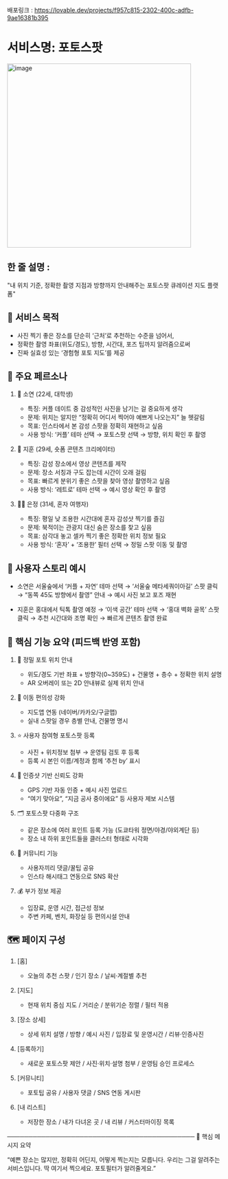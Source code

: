 배포링크 : https://lovable.dev/projects/f957c815-2302-400c-adfb-9ae16381b395

# 서비스명: 포토스팟

<img width="428" alt="image" src="https://github.com/user-attachments/assets/8f3179e4-1c18-4aaa-9ef0-133ec03273ca" />


## 한 줄 설명 :

"내 위치 기준, 정확한 촬영 지점과 방향까지 안내해주는 포토스팟 큐레이션 지도 플랫폼"

## 🎯 서비스 목적

* 사진 찍기 좋은 장소를 단순히 ‘근처’로 추천하는 수준을 넘어서,
* 정확한 촬영 좌표(위도/경도), 방향, 시간대, 포즈 팁까지 알려줌으로써
* 진짜 실효성 있는 ‘경험형 포토 지도’를 제공

## 👤 주요 페르소나

1. 👩 소연 (22세, 대학생)

   * 특징: 커플 데이트 중 감성적인 사진을 남기는 걸 중요하게 생각
   * 문제: 위치는 알지만 “정확히 어디서 찍어야 예쁘게 나오는지” 늘 헷갈림
   * 목표: 인스타에서 본 감성 스팟을 정확히 재현하고 싶음
   * 사용 방식: ‘커플’ 테마 선택 → 포토스팟 선택 → 방향, 위치 확인 후 촬영

2. 👨 지훈 (29세, 숏폼 콘텐츠 크리에이터)

   * 특징: 감성 장소에서 영상 콘텐츠를 제작
   * 문제: 장소 서칭과 구도 잡는데 시간이 오래 걸림
   * 목표: 빠르게 분위기 좋은 스팟을 찾아 영상 촬영하고 싶음
   * 사용 방식: ‘레트로’ 테마 선택 → 예시 영상 확인 후 촬영

3. 👩‍🦰 은정 (31세, 혼자 여행자)

   * 특징: 평일 낮 조용한 시간대에 혼자 감성샷 찍기를 즐김
   * 문제: 북적이는 관광지 대신 숨은 장소를 찾고 싶음
   * 목표: 삼각대 놓고 셀카 찍기 좋은 정확한 위치 정보 필요
   * 사용 방식: ‘혼자’ + ‘조용한’ 필터 선택 → 정밀 스팟 이동 및 촬영

## 🧭 사용자 스토리 예시

* 소연은 서울숲에서 ‘커플 + 자연’ 테마 선택 → ‘서울숲 메타세쿼이아길’ 스팟 클릭
  → “동쪽 45도 방향에서 촬영” 안내 → 예시 사진 보고 포즈 재현

* 지훈은 홍대에서 틱톡 촬영 예정 → ‘이색 공간’ 테마 선택 → ‘홍대 벽화 골목’ 스팟 클릭
  → 추천 시간대와 조명 확인 → 빠르게 콘텐츠 촬영 완료

## 🧩 핵심 기능 요약 (피드백 반영 포함)

1. 📍 정밀 포토 위치 안내

   * 위도/경도 기반 좌표 + 방향각(0\~359도) + 건물명 + 층수 + 정확한 위치 설명
   * AR 오버레이 또는 2D 안내뷰로 실제 위치 안내

2. 🧭 이동 편의성 강화

   * 지도앱 연동 (네이버/카카오/구글맵)
   * 실내 스팟일 경우 층별 안내, 건물명 명시

3. ⭐ 사용자 참여형 포토스팟 등록

   * 사진 + 위치정보 첨부 → 운영팀 검토 후 등록
   * 등록 시 본인 이름/계정과 함께 ‘추천 by’ 표시

4. 📸 인증샷 기반 신뢰도 강화

   * GPS 기반 자동 인증 + 예시 사진 업로드
   * “여기 맞아요”, “지금 공사 중이에요” 등 사용자 제보 시스템

5. 🗂️ 포토스팟 다중화 구조

   * 같은 장소에 여러 포인트 등록 가능 (도쿄타워 정면/야경/야외계단 등)
   * 장소 내 하위 포인트들을 클러스터 형태로 시각화

6. 💬 커뮤니티 기능

   * 사용자끼리 댓글/꿀팁 공유
   * 인스타 해시태그 연동으로 SNS 확산

7. 💰 부가 정보 제공

   * 입장료, 운영 시간, 접근성 정보
   * 주변 카페, 벤치, 화장실 등 편의시설 안내


## 🗺️ 페이지 구성

1. \[홈]

   * 오늘의 추천 스팟 / 인기 장소 / 날씨·계절별 추천

2. \[지도]

   * 현재 위치 중심 지도 / 거리순 / 분위기순 정렬 / 필터 적용

3. \[장소 상세]

   * 상세 위치 설명 / 방향 / 예시 사진 / 입장료 및 운영시간 / 리뷰·인증사진

4. \[등록하기]

   * 새로운 포토스팟 제안 / 사진·위치·설명 첨부 / 운영팀 승인 프로세스

5. \[커뮤니티]

   * 포토팁 공유 / 사용자 댓글 / SNS 연동 게시판

6. \[내 리스트]

   * 저장한 장소 / 내가 다녀온 곳 / 내 리뷰 / 커스터마이징 목록

────────────────────────────────────────────
🎯 핵심 메시지 요약

“예쁜 장소는 많지만,
정확히 어딘지, 어떻게 찍는지는 모릅니다.
우리는 그걸 알려주는 서비스입니다.
딱 여기서 찍으세요. 포토필터가 알려줄게요.”
